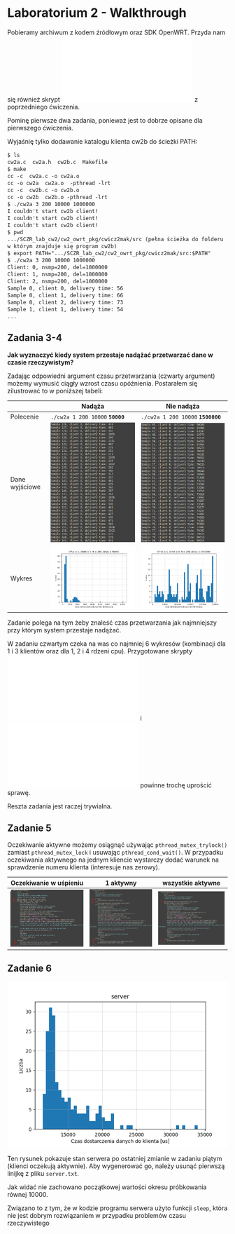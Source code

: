 # Laboratorium 2 - Walkthrough

Pobieramy archiwum z kodem źródłowym oraz SDK OpenWRT. Przyda nam się również skrypt ![owrt_ext4_9p.sh](/sczr_lab2/owrt_ext4_9p.sh) z poprzedniego ćwiczenia. 

Pominę pierwsze dwa zadania, ponieważ jest to dobrze opisane dla pierwszego ćwiczenia.

Wyjaśnię tylko dodawanie katalogu klienta cw2b do ścieżki PATH:

```console
$ ls
cw2a.c  cw2a.h  cw2b.c  Makefile
$ make
cc -c  cw2a.c -o cw2a.o
cc -o cw2a  cw2a.o  -pthread -lrt 
cc -c  cw2b.c -o cw2b.o
cc -o cw2b  cw2b.o -pthread -lrt
$ ./cw2a 3 200 10000 1000000
I couldn't start cw2b client!
I couldn't start cw2b client!
I couldn't start cw2b client!
$ pwd
.../SCZR_lab_cw2/cw2_owrt_pkg/cwicz2mak/src (pełna ścieżka do folderu w którym znajduje się program cw2b)
$ export PATH=".../SCZR_lab_cw2/cw2_owrt_pkg/cwicz2mak/src:$PATH"
$ ./cw2a 3 200 10000 1000000
Client: 0, nsmp=200, del=1000000
Client: 1, nsmp=200, del=1000000
Client: 2, nsmp=200, del=1000000
Sample 0, client 0, delivery time: 56
Sample 0, client 1, delivery time: 66
Sample 0, client 2, delivery time: 73
Sample 1, client 1, delivery time: 54
...
```

## Zadania 3-4

**Jak wyznaczyć kiedy system przestaje nadążać przetwarzać dane w czasie rzeczywistym?**

Zadając odpowiedni argument czasu przetwarzania (czwarty argument) możemy wymusić ciągły wzrost czasu opóźnienia. Postarałem się zilustrować to w poniższej tabeli:

|| Nadąża | Nie nadąża |
| --- | --- | --- |
| Polecenie | `./cw2a 1 200 10000` **`50000`** | `./cw2a 1 200 10000` **`1500000`** |
| Dane wyjściowe | ![keepingup](/sczr_lab2/screenshots/keepingup.png) | ![notkeepingup](/sczr_lab2/screenshots/notkeepingup.png) |
| Wykres | ![keepingup_plot](/sczr_lab2/screenshots/keepingup_plot.png) | ![notkeepingup_plot](/sczr_lab2/screenshots/notkeepingup_plot.png) |

Zadanie polega na tym żeby znaleść czas przetwarzania jak najmniejszy przy którym system przestaje nadążać.

W zadaniu czwartym czeka na was co najmniej 6 wykresów (kombinacji dla 1 i 3 klientów oraz dla 1, 2 i 4 rdzeni cpu). Przygotowane skrypty ![owrt_ext4_9p.sh](/sczr_lab2/owrt_ext4_9p.sh) i ![plot_histogram.py](/sczr_lab2/plot_histogram.py) powinne trochę uprościć sprawę.

Reszta zadania jest raczej trywialna.

## Zadanie 5

Oczekiwanie aktywne możemy osiągnąć używając `pthread_mutex_trylock()` zamiast `pthread_mutex_lock` i usuwając `pthread_cond_wait()`. W przypadku oczekiwania aktywnego na jednym kliencie wystarczy dodać warunek na sprawdzenie numeru klienta (interesuje nas zerowy).

| Oczekiwanie w uśpieniu | 1 aktywny | wszystkie aktywne |
| --- | --- | --- |
| ![beforechange](/sczr_lab2/screenshots/client_beforechange.png) | ![change1](/sczr_lab2/screenshots/client_change1.png) | ![changeall](/sczr_lab2/screenshots/client_changeall.png) |

## Zadanie 6

![badserver](/sczr_lab2/screenshots/badserver.png)

Ten rysunek pokazuje stan serwera po ostatniej zmianie w zadaniu piątym (klienci oczekują aktywnie). Aby wygenerować go, należy usunąć pierwszą linijkę z pliku `server.txt`. 

Jak widać nie zachowano początkowej wartości okresu próbkowania równej 10000. 

Związano to z tym, że w kodzie programu serwera użyto funkcji `sleep`, która nie jest dobrym rozwiązaniem w przypadku problemów czasu rzeczywistego
